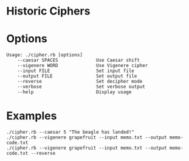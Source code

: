 # Historic Ciphers

# Options
    Usage: ./cipher.rb [options]
        --caesar SPACES              Use Caesar shift
        --vigenere WORD              Use Vigenere cipher
        --input FILE                 Set input file
        --output FILE                Set output file
        --reverse                    Set decipher mode
        --verbose                    Set verbose output
        --help                       Display usage

# Examples
    ./cipher.rb --caesar 5 "The beagle has landed!"
    ./cipher.rb --vigenere grapefruit --input memo.txt --output memo-code.txt
    ./cipher.rb --vigenere grapefruit --input memo.txt --output memo-code.txt --reverse

